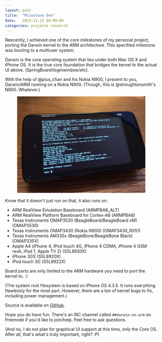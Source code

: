 ```yaml
---
layout: post
title:  "Milestone One"
date:   2013-11-22 08:00:00
categories: projects research
---
```


Reecently, I achieved one of the core milestones of my personal project, porting the Darwin
kernel to the ARM architecture. This specified milestone was booting to a multiuser system.

Darwin is the core operating system that lies under both Mac OS X and iPhone OS. It is the
true core foundation that bridges the kernel to the actual UI above. (SpringBoard/loginwindow/etc).

With the help of @plus_chan and his Nokia N900, I present to you, Darwin/ARM running on
a Nokia N900. (Though, this is @stroughtonsmith's N900. Whatever.)

<figure>
<img src="/images/xnu-n900.png" alt="XNU booting on OMAP3430_RX51">
</figure>

Know that it doesn't just run on that, it also runs on:

* ARM RealView Emulation Baseboard (ARMPBA8_ALT)
* ARM RealView Platform Baseboard for Cortex-A8 (ARMPBA8)
* Texas Instruments OMAP3530 (BeagleBoard/BeagleBoard xM) (OMAP3530)
* Texas Instruments OMAP3430 (Nokia N900) (OMAP3430_RX51)
* Texas Instruments AM335x (BeagleBone/BeagleBone Black) (OMAP335X)
* Apple A4 (iPhone 4, iPod touch 4G, iPhone 4 CDMA, iPhone 4 GSM revA, iPad 1, Apple TV 2) (S5L8930X)
* iPhone 3GS (S5L8920X)
* iPod touch 3G (S5L8922X)

Board ports are only limited to the ARM hardware you need to port the kernel to. :)

(The system root filesystem is based on iPhone OS 4.3.5. It runs everything flawlessly for the
most part. However, there are a ton of kernel bugs to fix, including power management.)

Source is available on [GitHub](http://github.com/darwin-on-arm). 

Hope you do have fun. There's an IRC channel called `##darwin-on-arm` on Freenode if you'd like to join/help. Feel free to ask questions.

(And no, I do not plan for graphical UI support at this time, only the Core OS. After all, that's
what's truly important, right? :P)